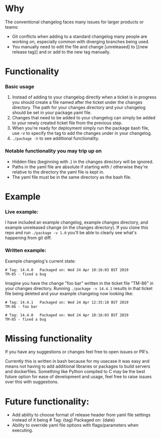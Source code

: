 # Why
The conventional changelog faces many issues for larger products or teams:
- Git conflicts when adding to a standard changelog many people are working on, especially common with diverging branches being used.
- You manually need to edit the file and change [unreleased] to [{new release tag}] and or add to the new tag manually.

# Functionality
### Basic usage
1. Instead of adding to your changelog directly when a ticket is in progress you should create a file named after the ticket under the changes directory. The path for your changes directory and your changelog should be set in your package.yaml file.
2. Changes that need to be added to your changelog can simply be added to your newly created ticket file from the previous step.
3. When you're ready for deployment simply run the package bash file, use -v to specify the tag to add the changes under in your changelog.
4. `./package -h` to see additional functionality.

### Notable functionality you may trip up on
- Hidden files (beginning with .) in the changes directory will be ignored.
- Paths in the yaml file are absolute if starting with / otherwise they're relative to the directory the yaml file is kept in.
- The yaml file must be in the same directory as the bash file.

# Example
### Live example:
I have included an example changelog, example changes directory, and example unreleased change (in the changes directory). If you clone this repo and run `./package -v 1.0` you'll be able to clearly see what's happening from git diff.

### Written example:
Example changelog's current state:

    # Tag: 14.4.0	Packaged on: Wed 24 Apr 10:16:03 BST 2019
    TM-85 - fixed a bug
	
Imagine you have the change "foo bar" written in the ticket file "TM-86" in your changes directory. Running `./package -v 14.4.1` results in that ticket file being deleted and your example changelog now looking like:

    # Tag: 14.4.1	Packaged on: Wed 24 Apr 12:35:10 BST 2019
    TM-86 - foo bar
	
    # Tag: 14.4.0	Packaged on: Wed 24 Apr 10:16:03 BST 2019
    TM-85 - fixed a bug
	
# Missing functionality
If you have any suggestions or changes feel free to open issues or PR's.

Currently this is written in bash because for my usecase it was easy and means not having to add additional libraries or packages to build servers and dockerfiles. Something like Python compiled to C may be the best future option for ease of development and usage, feel free to raise issues over this with suggestions.

# Future functionality:
- Add ability to choose format of release header from yaml file settings instead of it being # Tag: {tag}	Packaged on: {date}
- Ability to override yaml file options with flags/parameters when executing.
